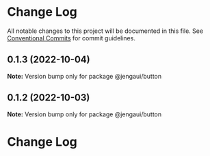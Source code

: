 # Change Log

All notable changes to this project will be documented in this file.
See [Conventional Commits](https://conventionalcommits.org) for commit guidelines.

## 0.1.3 (2022-10-04)

**Note:** Version bump only for package @jengaui/button

## 0.1.2 (2022-10-03)

**Note:** Version bump only for package @jengaui/button

# Change Log
